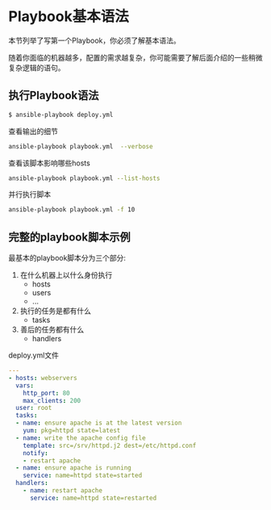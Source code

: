 # Playbook基本语法

本节列举了写第一个Playbook，你必须了解基本语法。

随着你面临的机器越多，配置的需求越复杂，你可能需要了解后面介绍的一些稍微复杂逻辑的语句。

## 执行Playbook语法

```bash
$ ansible-playbook deploy.yml
```

查看输出的细节

```bash
ansible-playbook playbook.yml  --verbose
```

查看该脚本影响哪些hosts

```bash
ansible-playbook playbook.yml --list-hosts
```

并行执行脚本

```bash
ansible-playbook playbook.yml -f 10
```

## 完整的playbook脚本示例

最基本的playbook脚本分为三个部分:

1. 在什么机器上以什么身份执行
   - hosts
   - users
   - ...
2. 执行的任务是都有什么
   - tasks
3. 善后的任务都有什么
   - handlers

deploy.yml文件

```yml
---
- hosts: webservers
  vars:
    http_port: 80
    max_clients: 200
  user: root
  tasks:
  - name: ensure apache is at the latest version
    yum: pkg=httpd state=latest
  - name: write the apache config file
    template: src=/srv/httpd.j2 dest=/etc/httpd.conf
    notify:
    - restart apache
  - name: ensure apache is running
    service: name=httpd state=started
  handlers:
    - name: restart apache
      service: name=httpd state=restarted
```